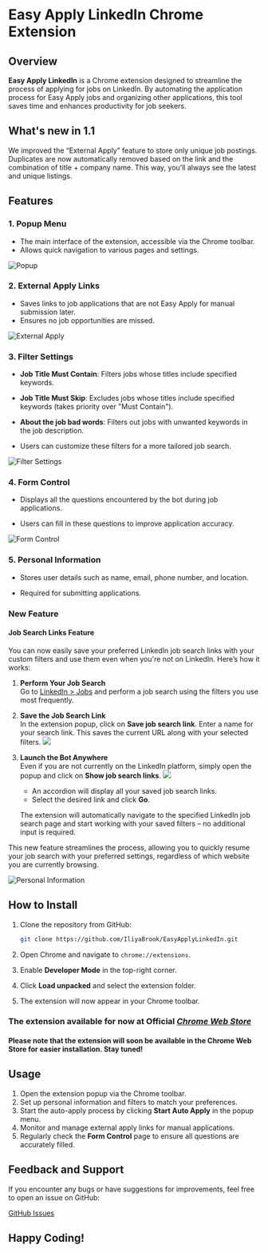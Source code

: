 
# Easy Apply LinkedIn Chrome Extension

## Overview

**Easy Apply LinkedIn** is a Chrome extension designed to streamline the process of applying for jobs on LinkedIn. By automating the application process for Easy Apply jobs and organizing other applications, this tool saves time and enhances productivity for job seekers.

## What's new in 1.1
We improved the “External Apply” feature to store only unique job postings. Duplicates are now automatically removed based on the link and the combination of title + company name. This way, you’ll always see the latest and unique listings.

## Features

### 1. Popup Menu
- The main interface of the extension, accessible via the Chrome toolbar.
- Allows quick navigation to various pages and settings.

![Popup](assets/for_readme/popup.jpg)

### 2. External Apply Links
- Saves links to job applications that are not Easy Apply for manual submission later.
- Ensures no job opportunities are missed.

![External Apply](assets/for_readme/external_apply.jpg)

### 3. Filter Settings
- **Job Title Must Contain**: Filters jobs whose titles include specified keywords.

- **Job Title Must Skip**: Excludes jobs whose titles include specified keywords (takes priority over "Must Contain").

- **About the job bad words**: Filters out jobs with unwanted keywords in the job description.

- Users can customize these filters for a more tailored job search.

![Filter Settings](assets/for_readme/filter_settings.jpg)

### 4. Form Control
- Displays all the questions encountered by the bot during job applications.

- Users can fill in these questions to improve application accuracy.

![Form Control](assets/for_readme/form_controll.jpg)

### 5. Personal Information
- Stores user details such as name, email, phone number, and location.

- Required for submitting applications.

### **New Feature** ###
#### Job Search Links Feature

You can now easily save your preferred LinkedIn job search links with your custom filters and use them even when you're not on LinkedIn. Here’s how it works:

1. **Perform Your Job Search**  
   Go to [LinkedIn > Jobs](https://www.linkedin.com/jobs) and perform a job search using the filters you use most frequently.

2. **Save the Job Search Link**  
   In the extension popup, click on **Save job search link**. Enter a name for your search link. This saves the current URL along with your selected filters.
   ![](assets/for_readme/job_search_save.jpg)
3. **Launch the Bot Anywhere**  
   Even if you are not currently on the LinkedIn platform, simply open the popup and click on **Show job search links**.
   ![](assets/for_readme/job_search_feature.jpg)
   - An accordion will display all your saved job search links.
   - Select the desired link and click **Go**.
   
   The extension will automatically navigate to the specified LinkedIn job search page and start working with your saved filters – no additional input is required.

This new feature streamlines the process, allowing you to quickly resume your job search with your preferred settings, regardless of which website you are currently browsing.

![Personal Information](assets/for_readme/personal_information.jpg)

## How to Install

1. Clone the repository from GitHub:

    ```bash
    git clone https://github.com/IliyaBrook/EasyApplyLinkedIn.git
    ```
2. Open Chrome and navigate to `chrome://extensions`.
3. Enable **Developer Mode** in the top-right corner.
4. Click **Load unpacked** and select the extension folder.
5. The extension will now appear in your Chrome toolbar.

### The extension available for now at Official [*Chrome Web Store*](https://chromewebstore.google.com/detail/easyapplylinkedin/gncaadiobcdbnfnapjcjnpnibkgebfnk?hl=en-US&utm_source=ext_sidebar)

#### Please note that the extension will soon be available in the Chrome Web Store for easier installation. Stay tuned!

## Usage

1. Open the extension popup via the Chrome toolbar.
2. Set up personal information and filters to match your preferences.
3. Start the auto-apply process by clicking **Start Auto Apply** in the popup menu.
4. Monitor and manage external apply links for manual applications.
5. Regularly check the **Form Control** page to ensure all questions are accurately filled.

## Feedback and Support

If you encounter any bugs or have suggestions for improvements, feel free to open an issue on GitHub:

[GitHub Issues](https://github.com/IliyaBrook/EasyApplyLinkedIn/issues)

## Happy Coding!
